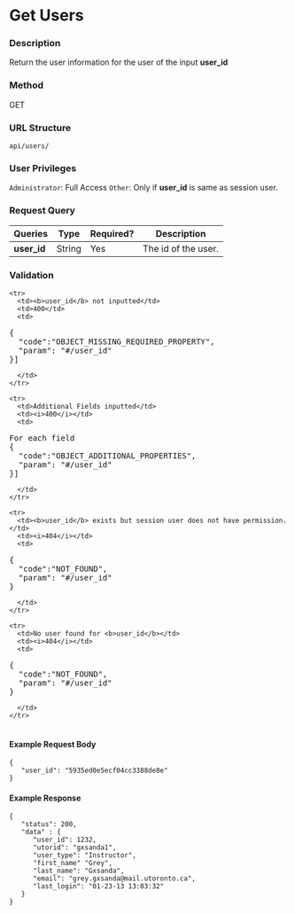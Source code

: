 Get Users
===
### Description
Return the user information for the user of the input **user_id**

### Method
GET

### URL Structure
`api/users/`

### User Privileges
`Administrator`: Full Access
`Other`: Only if **user_id** is same as session user.

### Request Query
| Queries        | Type   | Required? | Description           |
|----------------|--------|-----------|-----------------------|
| **user_id**    | String |     Yes   |  The id of the user.  |


### Validation
<table>
  <tbody>

    <tr>
      <td><b>user_id</b> not inputted</td>
      <td>400</td>
      <td>
<pre>
{
  "code":"OBJECT_MISSING_REQUIRED_PROPERTY",
  "param": "#/user_id" 
}]
</pre>
      </td>
    </tr>

    <tr>
      <td>Additional Fields inputted</td>
      <td><i>400</i></td>
      <td>
<pre>
For each field
{
  "code":"OBJECT_ADDITIONAL_PROPERTIES",
  "param": "#/user_id" 
}]
</pre>
      </td>
    </tr>

    <tr>
      <td><b>user_id</b> exists but session user does not have permission.</td>
      <td><i>404</i></td>
      <td>
<pre>
{
  "code":"NOT_FOUND",
  "param": "#/user_id" 
}
</pre>
      </td>
    </tr>

    <tr>
      <td>No user found for <b>user_id</b></td>
      <td><i>404</i></td>
      <td>
<pre>
{
  "code":"NOT_FOUND",
  "param": "#/user_id" 
}
</pre>
      </td>
    </tr>
  </tbody>
</table>

#### Example Request Body
```
{
   "user_id": "5935ed0e5ecf04cc3388de8e"
}
```
#### Example Response
```
{
   "status": 200,
   "data" : {
      "user_id": 1232,
      "utorid": "gxsanda1",
      "user_type": "Instructor",
      "first_name" "Grey",
      "last_name": "Gxsanda",
      "email": "grey.gxsanda@mail.utoronto.ca",
      "last_login": "01-23-13 13:03:32"
   }
}
```
